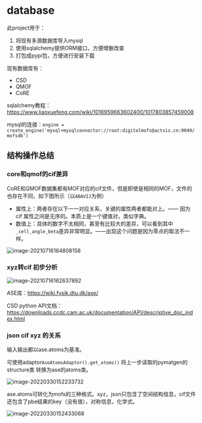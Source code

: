 # database

此project用于：
1. 将现有多源数据库导入mysql
2. 使用sqlalchemy提供ORM接口，方便增删改查
3. 打包成pypi包，方便进行安装下载

现有数据库有：

- CSD
- QMOF
- CoRE

sqlalchemy教程：https://www.liaoxuefeng.com/wiki/1016959663602400/1017803857459008

mysql的连接：`engine = create_engine('mysql+mysqlconnector://root:digitalmofs@actvis.cn:9049/mofsdb')`


## 结构操作总结

### core和qmof的cif差异

CoRE和QMOF数据集都有MOF对应的cif文件，但是即使是相同的MOF，文件的也存在不同，如下图所示（以`ABAVIJ`为例）

- 属性上：两者存在以下一一对应关系，关键的属性两者都能对上。—— 因为cif 属性之间是无序的。本质上是一个键值对，类似字典。
- 数值上：具体的数字不太相同，甚至有比较大的差异，可以看到其中`_cell_angle_beta`差异非常明显。——出现这个问题是因为零点的取法不一样。



![image-20210716164808158](https://img2022.cnblogs.com/blog/1339851/202204/1339851-20220406125837965-1544832231.png)

### xyz转cif 初步分析

![image-20210716162637892](https://img2022.cnblogs.com/blog/1339851/202204/1339851-20220406125839100-780638557.png)

ASE库：https://wiki.fysik.dtu.dk/ase/

CSD python API文档：https://downloads.ccdc.cam.ac.uk/documentation/API/descriptive_doc_index.html


### json cif xyz 的关系

输入输出都以ase.atoms为基准。

可使用adaptor`AseAtomsAdaptor().get_atoms()` 将上一步读取的pymatgen的structure类 转换为ase的atoms类。

![image-20220330152233732](https://img2022.cnblogs.com/blog/1339851/202204/1339851-20220406125827013-137475341.png)

ase.atoms可转化为mofs的三种格式。xyz，json只包含了空间结构信息，cif文件还包含了pbe结果的key（没有值），对称信息，化学式。

![image-20220330152433068](https://img2022.cnblogs.com/blog/1339851/202204/1339851-20220406125834907-1550414170.png)






